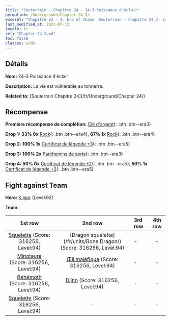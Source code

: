 ```yaml
---
title: "Souterrain - Chapitre 24 - 24-3 Puissance d'éclair"
permalink: /Underground/Chapter 24_3/
excerpt: "Chapitre 24 - 3. Era of Chaos  Souterrain - Chapitre 24_3. 24-3 Puissance d'éclair"
last_modified_at: 2021-07-13
locale: fr
ref: "Chapter 24_3.md"
toc: false
classes: wide
---
```


## Détails

 **Nom:** 24-3 Puissance d'éclair

 **Description:** La vie est vulnérable au tonnerre.

 **Related to:** [Souterrain Chapitre 24](/fr/Underground/Chapter 24/)

## Récompense

 **Première récompense de complétion:** [Clé d'argent](/ItemsFR/con_693/){: .btn .btn--era3}

 **Drop 1:** **33% 0x** [Rock](/ItemsFR/unt_221/){: .btn .btn--era4}, **67% 1x** [Rock](/ItemsFR/unt_221/){: .btn .btn--era4}

 **Drop 2:** **100% 1x** [Certificat de légende +3](/ItemsFR/mat_88/){: .btn .btn--era5}

 **Drop 3:** **100% 2x** [Parchemins de sorts](/ItemsFR/con_694/){: .btn .btn--era3}

 **Drop 4:** **50% 0x** [Certificat de légende +2](/ItemsFR/mat_81/){: .btn .btn--era5}, **50% 1x** [Certificat de légende +2](/ItemsFR/mat_81/){: .btn .btn--era5}


## Fight against Team
 **Hero:** [Kilgor](/fr/heroes/Kilgor/) (Level:92)

 **Team:**


  | 1st row | 2nd row | 3rd row | 4th row |
  |:----:|:----:|:----|:----:|
  | [Squelette](/fr/units/Skeleton/) (Score: 316256, Level:94)  | [Dragon squelette](/fr/units/Bone Dragon/) (Score: 316256, Level:94)  | - | - |
  | [Minotaure](/fr/units/Minotaur/) (Score: 316256, Level:94)  | [Œil maléfique](/fr/units/Beholder/) (Score: 316256, Level:94)  | - | - |
  | [Béhémoth](/fr/units/Behemoth/) (Score: 316256, Level:94)  | [Djinn](/fr/units/Genie/) (Score: 316256, Level:94)  | - | - |
  | [Squelette](/fr/units/Skeleton/) (Score: 316256, Level:94)  | - | - | - |


